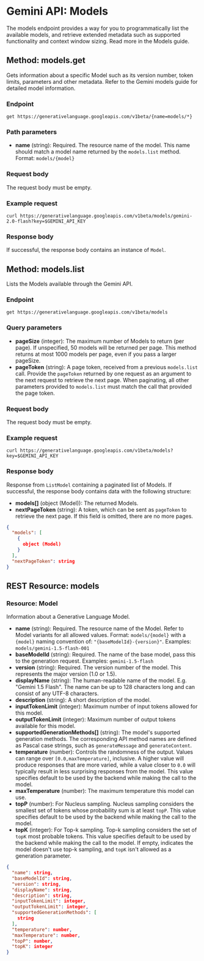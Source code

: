 # Gemini API: Models

The models endpoint provides a way for you to programmatically list the available models, and retrieve extended metadata such as supported functionality and context window sizing. Read more in the Models guide.

## Method: models.get

Gets information about a specific Model such as its version number, token limits, parameters and other metadata. Refer to the Gemini models guide for detailed model information.

### Endpoint

`get https://generativelanguage.googleapis.com/v1beta/{name=models/*}`

### Path parameters

  * **name** (string): Required. The resource name of the model. This name should match a model name returned by the `models.list` method. Format: `models/{model}`

### Request body

The request body must be empty.

### Example request

```shell
curl https://generativelanguage.googleapis.com/v1beta/models/gemini-2.0-flash?key=$GEMINI_API_KEY
```

### Response body

If successful, the response body contains an instance of `Model`.

## Method: models.list

Lists the Models available through the Gemini API.

### Endpoint

`get https://generativelanguage.googleapis.com/v1beta/models`

### Query parameters

  * **pageSize** (integer): The maximum number of Models to return (per page). If unspecified, 50 models will be returned per page. This method returns at most 1000 models per page, even if you pass a larger pageSize.
  * **pageToken** (string): A page token, received from a previous `models.list` call. Provide the `pageToken` returned by one request as an argument to the next request to retrieve the next page. When paginating, all other parameters provided to `models.list` must match the call that provided the page token.

### Request body

The request body must be empty.

### Example request

```shell
curl https://generativelanguage.googleapis.com/v1beta/models?key=$GEMINI_API_KEY
```

### Response body

Response from `ListModel` containing a paginated list of Models. If successful, the response body contains data with the following structure:

  * **models[]** (object (Model)): The returned Models.
  * **nextPageToken** (string): A token, which can be sent as `pageToken` to retrieve the next page. If this field is omitted, there are no more pages.

<!-- end list -->

```json
{
  "models": [
    {
      object (Model)
    }
  ],
  "nextPageToken": string
}
```

## REST Resource: models

### Resource: Model

Information about a Generative Language Model.

  * **name** (string): Required. The resource name of the Model. Refer to Model variants for all allowed values. Format: `models/{model}` with a `{model}` naming convention of: `"{baseModelId}-{version}"`. Examples: `models/gemini-1.5-flash-001`
  * **baseModelId** (string): Required. The name of the base model, pass this to the generation request. Examples: `gemini-1.5-flash`
  * **version** (string): Required. The version number of the model. This represents the major version (1.0 or 1.5).
  * **displayName** (string): The human-readable name of the model. E.g. "Gemini 1.5 Flash". The name can be up to 128 characters long and can consist of any UTF-8 characters.
  * **description** (string): A short description of the model.
  * **inputTokenLimit** (integer): Maximum number of input tokens allowed for this model.
  * **outputTokenLimit** (integer): Maximum number of output tokens available for this model.
  * **supportedGenerationMethods[]** (string): The model's supported generation methods. The corresponding API method names are defined as Pascal case strings, such as `generateMessage` and `generateContent`.
  * **temperature** (number): Controls the randomness of the output. Values can range over `[0.0,maxTemperature]`, inclusive. A higher value will produce responses that are more varied, while a value closer to `0.0` will typically result in less surprising responses from the model. This value specifies default to be used by the backend while making the call to the model.
  * **maxTemperature** (number): The maximum temperature this model can use.
  * **topP** (number): For Nucleus sampling. Nucleus sampling considers the smallest set of tokens whose probability sum is at least `topP`. This value specifies default to be used by the backend while making the call to the model.
  * **topK** (integer): For Top-k sampling. Top-k sampling considers the set of `topK` most probable tokens. This value specifies default to be used by the backend while making the call to the model. If empty, indicates the model doesn't use top-k sampling, and `topK` isn't allowed as a generation parameter.

<!-- end list -->

```json
{
  "name": string,
  "baseModelId": string,
  "version": string,
  "displayName": string,
  "description": string,
  "inputTokenLimit": integer,
  "outputTokenLimit": integer,
  "supportedGenerationMethods": [
    string
  ],
  "temperature": number,
  "maxTemperature": number,
  "topP": number,
  "topK": integer
}
```

